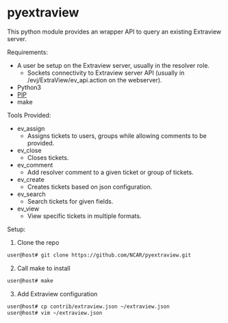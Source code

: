 # pyextraview
This python module provides an wrapper API to query an existing Extraview server. 

Requirements:
* A user be setup on the Extraview server, usually in the resolver role.
  * Sockets connectivity to Extraview server API (usually in /evj/ExtraView/ev_api.action on the webserver).
* Python3
* [PIP](https://pypi.python.org/pypi/pip)
* make

Tools Provided:
* ev_assign
  * Assigns tickets to users, groups while allowing comments to be provided.
* ev_close
  * Closes tickets.
* ev_comment
  * Add resolver comment to a given ticket or group of tickets.
* ev_create
  * Creates tickets based on json configuration.
* ev_search
  * Search tickets for given fields.
* ev_view
  * View specific tickets in multiple formats.
  
Setup:
1. Clone the repo
  ```bash
  user@host# git clone https://github.com/NCAR/pyextraview.git
  ```
2. Call make to install 
  ```bash
  user@host# make
  ```
3. Add Extraview configuration 
  ```bash
  user@host# cp contrib/extraview.json ~/extraview.json
  user@host# vim ~/extraview.json
  ```
